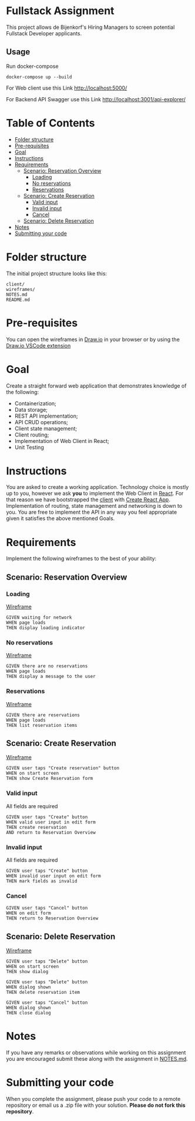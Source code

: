 # Fullstack Assignment <!-- omit in toc -->

This project allows de Bijenkorf's Hiring Managers to screen potential Fullstack Developer applicants.

## Usage

Run docker-compose

```shell
docker-compose up --build
```

For Web client use this Link
<http://localhost:5000/>

For Backend API Swagger use this Link
<http://localhost:3001/api-explorer/>

# Table of Contents <!-- omit in toc -->

- [Folder structure](#folder-structure)
- [Pre-requisites](#pre-requisites)
- [Goal](#goal)
- [Instructions](#instructions)
- [Requirements](#requirements)
  - [Scenario: Reservation Overview](#scenario-reservation-overview)
    - [Loading](#loading)
    - [No reservations](#no-reservations)
    - [Reservations](#reservations)
  - [Scenario: Create Reservation](#scenario-create-reservation)
    - [Valid input](#valid-input)
    - [Invalid input](#invalid-input)
    - [Cancel](#cancel)
  - [Scenario: Delete Reservation](#scenario-delete-reservation)
- [Notes](#notes)
- [Submitting your code](#submitting-your-code)

# Folder structure

The initial project structure looks like this:

```
client/
wireframes/
NOTES.md
README.md
```

# Pre-requisites

You can open the wireframes in [Draw.io](https://app.diagrams.net/) in your browser or by using the [Draw.io VSCode extension](https://marketplace.visualstudio.com/items?itemName=hediet.vscode-drawio)

# Goal

Create a straight forward web application that demonstrates knowledge of the following:

- Containerization;
- Data storage;
- REST API implementation;
- API CRUD operations;
- Client state management;
- Client routing;
- Implementation of Web Client in React;
- Unit Testing

# Instructions

You are asked to create a working application. Technology choice is mostly up to you, however we ask **you** to implement the Web Client in [React](https://reactjs.org/). For that reason we have bootstrapped the [client](./client) with [Create React App](https://create-react-app.dev/). Implementation of routing, state management and networking is down to you. You are free to implement the API in any way you feel appropriate given it satisfies the above mentioned Goals.

# Requirements

Implement the following wireframes to the best of your ability:

## Scenario: Reservation Overview

### Loading

[Wireframe](./wireframes/reservation-overview--loading.drawio)

```
GIVEN waiting for network
WHEN page loads
THEN display loading indicator
```

### No reservations

[Wireframe](./wireframes/reservation-overview--no-reservations.drawio)

```
GIVEN there are no reservations
WHEN page loads
THEN display a message to the user
```

### Reservations

[Wireframe](./wireframes/reservation-overview--reservations.drawio)

```
GIVEN there are reservations
WHEN page loads
THEN list reservation items
```

## Scenario: Create Reservation

[Wireframe](./wireframes/reservation-create.drawio)

```
GIVEN user taps "Create reservation" button
WHEN on start screen
THEN show Create Reservation form
```

### Valid input

All fields are required

```
GIVEN user taps "Create" button
WHEN valid user input in edit form
THEN create reservation
AND return to Reservation Overview
```

### Invalid input

All fields are required

```
GIVEN user taps "Create" button
WHEN invalid user input on edit form
THEN mark fields as invalid
```

### Cancel

```
GIVEN user taps "Cancel" button
WHEN on edit form
THEN return to Reservation Overview
```

## Scenario: Delete Reservation

[Wireframe](./wireframes/reservation-delete.drawio)

```
GIVEN user taps "Delete" button
WHEN on start screen
THEN show dialog
```

```
GIVEN user taps "Delete" button
WHEN dialog shown
THEN delete reservation item
```

```
GIVEN user taps "Cancel" button
WHEN dialog shown
THEN close dialog
```

# Notes

If you have any remarks or observations while working on this assignment you are encouraged submit these along with the assignment in [NOTES.md](./NOTES.md).

# Submitting your code

When you complete the assignment, please push your code to a remote repository or email us a .zip file with your solution. **Please do not fork this repository**.
